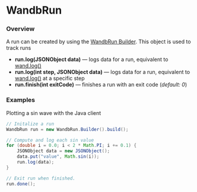 # WandbRun

### Overview

A run can be created by using the [WandbRun Builder](wandbrun-builder.md). This object is used to track runs

* **run.log(JSONObject data)** — logs data for a run, equivalent to [wand.log()](../../guides/track/log/)
* **run.log(int step, JSONObject data)** — logs data for a run, equivalent to [wand.log()](../../guides/track/log/) at a specific step
* **run.finish(int exitCode)** — finishes a run with an exit code (_default: 0_)

### Examples

Plotting a sin wave with the Java client

```java
// Initalize a run
WandbRun run = new WandbRun.Builder().build();

// Compute and log each sin value
for (double i = 0.0; i < 2 * Math.PI; i += 0.1) {
    JSONObject data = new JSONObject();
    data.put("value", Math.sin(i));
    run.log(data);
}

// Exit run when finished.
run.done();
```

